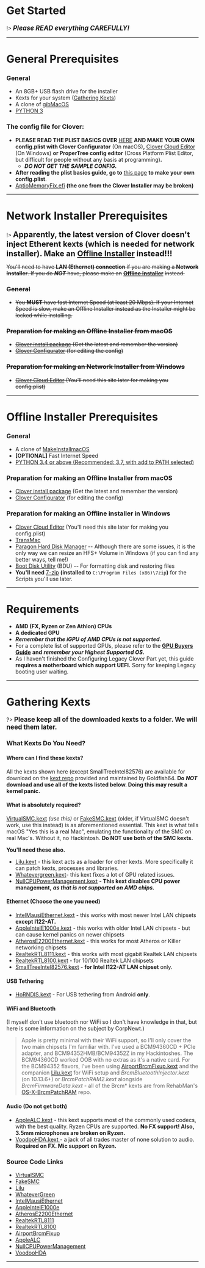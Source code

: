 # Get Started


!> <big>_**Please READ everything CAREFULLY!**_</big>

---

# General Prerequisites

### General

* An 8GB+ USB flash drive for the installer
* Kexts for your system \([Gathering Kexts](gathering-kexts.md)\)
* A clone of [gibMacOS](https://github.com/corpnewt/gibMacOS)
* [PYTHON 3](https://www.python.org/downloads/)

### The config file for Clover:

* **PLEASE READ THE PLIST BASICS OVER** [HERE](https://hackintosh.gitbook.io/-r-hackintosh-vanilla-desktop-guide/config.plist-basics) **AND MAKE YOUR OWN config.plist with Clover Configurator** \(On macOS\)**,** [Clover Cloud Editor](http://cloudclovereditor.altervista.org/cce/index.php) \(On Windows\) **or ProperTree config editor** \(Cross Platform Plist Editor, but difficult for people without any basis at programming\)**.**
  * _**DO NOT GET THE SAMPLE CONFIG.**_
* **After reading the plist basics guide, go to** [this page](../amd-clover-config.plist/README.md) **to make your own config.plist**.
* [AptioMemoryFix.efi](https://cdn.discordapp.com/attachments/251043252046659586/609234258732515329/AptioFix-R27-RELEASE.zip) **\(the one from the Clover Installer may be broken\)**

---

# Network Installer Prerequisites

!> <big><big><b>Apparently, the latest version of Clover doesn't inject Etherent kexts \(which is needed for network installer\). Make an [Offline Installer](#offline-installer-prerequisites) instead!!!</b></big></big>

~~You'll need to have **LAN \(Ethernet\) connection** if you are making a **Network Installer**. If you do _**NOT**_ have, please make an~~ [~~**Offline Installer**~~](#offline-installer-prerequisites.md) ~~instead.~~

### ~~General~~

* ~~You **MUST** have fast Internet Speed \(at least 20 Mbps\). If your Internet Speed is slow, make an Offline Installer instead as the Installer might be locked while installing.~~

### ~~Preparation for making an Offline Installer from macOS~~

* ~~[Clover install package](https://cloverdb.com) \(Get the latest and remember the version\)~~
* ~~[Clover Configurator](https://mackie100projects.altervista.org/download-clover-configurator/) \(for editing the config\)~~

### ~~Preparation for making an Network Installer from Windows~~

* ~~[Clover Cloud Editor](http://cloudclovereditor.altervista.org/cce/index.php) \(You'll need this site later for making you config.plist\)~~

---

# Offline Installer Prerequisites

### General

* A clone of [MakeInstallmacOS](https://github.com/doesprintfwork/MakeInstallmacOS)
* **\[OPTIONAL\]** Fast Internet Speed
* [PYTHON 3.4 or above \(Recommended: 3.7, with add to PATH selected\)](https://www.python.org/downloads/)

### Preparation for making an Offline Installer from macOS

* [Clover install package](https://cloverdb.com) \(Get the latest and remember the version\)
* [Clover Configurator](https://mackie100projects.altervista.org/download-clover-configurator/) \(for editing the config\)

### Preparation for making an Offline installer in Windows

* [Clover Cloud Editor](http://cloudclovereditor.altervista.org/cce/index.php) \(You'll need this site later for making you config.plist\)
* [TransMac](https://www.acutesystems.com/scrtm.htm)
* [Paragon Hard Disk Manager](https://www.paragon-software.com/free/pm-express/#) -- Although there are some issues, it is the only way we can resize an HFS+ Volume in Windows \(if you can find any better ways, tell me!\)
* [Boot Disk Utility](http://cvad-mac.narod.ru/index/bootdiskutility_exe/0-5) \(BDU\) -- For formatting disk and restoring files
* **You'll need** [7-zip](https://www.7-zip.org/) **\(installed to** `C:\Program Files (x86)\7zip`**\)** for the Scripts you'll use later.

---

# Requirements

* **AMD \(FX, Ryzen or Zen Athlon\) CPUs**
* **A dedicated GPU**
* _**Remember that the iGPU of AMD CPUs is not supported.**_
* For a complete list of supported GPUs, please refer to the [**GPU Buyers Guide**](https://khronokernel-3.gitbook.io/catalina-gpu-buyers-guide/) **and** _**remember your Highest Supported OS.**_
* As I haven't finished the Configuring Legacy Clover Part yet, this guide **requires a motherboard which support UEFI.** Sorry for keeping Legacy booting user waiting.

---

# Gathering Kexts

?> **<big>Please keep all of the downloaded kexts to a folder. We will need them later.</big>**

### What Kexts Do You Need?

#### Where can I find these kexts?

All the kexts shown here \(except SmallTreeIntel82576\) are available for download on the [kext repo](https://1drv.ms/f/s!AiP7m5LaOED-m-J8-MLJGnOgAqnjGw) provided and maintained by Goldfish64. **Do** _**NOT**_ **download and use all of the kexts listed below. Doing this may result a kernel panic.**

#### **What is absolutely required?**

[VirtualSMC.kext](https://onedrive.live.com/?authkey=%21APjCyRpzoAKp4xs&id=FE4038DA929BFB23%21455091&cid=FE4038DA929BFB23) _\(use this\)_ or [FakeSMC.kext](https://onedrive.live.com/?authkey=%21APjCyRpzoAKp4xs&id=FE4038DA929BFB23%21455161&cid=FE4038DA929BFB23) \(older, if VirtualSMC doesn't work, use this instead\) is as aforementioned essential. This kext is what tells macOS "Yes this is a real Mac", emulating the functionality of the SMC on real Mac's. Without it, no Hackintosh. **Do NOT use both of the SMC kexts.**

**You'll need these also.**

* [Lilu.kext](https://onedrive.live.com/?authkey=%21APjCyRpzoAKp4xs&id=FE4038DA929BFB23%21455053&cid=FE4038DA929BFB23) _-_ this kext acts as a loader for other kexts. More specifically it can patch kexts, processes and libraries.
* [Whatevergreen.kext](https://onedrive.live.com/?authkey=%21APjCyRpzoAKp4xs&id=FE4038DA929BFB23%21455095&cid=FE4038DA929BFB23)_-_ this kext fixes a lot of GPU related issues.
* [NullCPUPowerManagement.kext](https://onedrive.live.com/?authkey=%21APjCyRpzoAKp4xs&id=FE4038DA929BFB23%21455158&cid=FE4038DA929BFB23) **- This kext disables CPU power management,** _**as that is not supported on AMD chips.**_

#### Ethernet \(Choose the one you need\)

* [IntelMausiEthernet.kext](https://onedrive.live.com/?authkey=%21APjCyRpzoAKp4xs&id=FE4038DA929BFB23%21455134&cid=FE4038DA929BFB23) - this works with most newer Intel LAN chipsets **except I122-AT.**
* [AppleIntelE1000e.kext](https://onedrive.live.com/?authkey=%21APjCyRpzoAKp4xs&id=FE4038DA929BFB23%21455998&cid=FE4038DA929BFB23) - this works with older Intel LAN chipsets - but can cause kernel panics on newer chipsets
* [AtherosE2200Ethernet.kext](https://onedrive.live.com/?authkey=%21APjCyRpzoAKp4xs&id=FE4038DA929BFB23%21455105&cid=FE4038DA929BFB23) - this works for most Atheros or Killer networking chipsets
* [RealtekRTL8111.kext](https://onedrive.live.com/?authkey=%21APjCyRpzoAKp4xs&id=FE4038DA929BFB23%21455143&cid=FE4038DA929BFB23) - this works with most gigabit Realtek LAN chipsets
* [RealtekRTL8100.kext](https://onedrive.live.com/?authkey=%21APjCyRpzoAKp4xs&id=FE4038DA929BFB23%21455140&cid=FE4038DA929BFB23) - for 10/100 Realtek LAN chipsets
* [SmallTreeIntel82576.kext](https://drive.google.com/file/d/0B5Txx3pb7pgcOG5lSEF2VzFySWM/view) - **for Intel I122-AT LAN chipset** only.

#### USB Tethering

* [HoRNDIS.kext](https://github.com/midi1996/JBOG/blob/master/Extra/HoRNDIS.kext.zip?raw=true) - For USB tethering from Android **only**.

#### WiFi and Bluetooth 

\(I myself don't use bluetooth nor WiFi so I don't have knowledge in that, but here is some information on the subject by CorpNewt.\) 

> Apple is pretty minimal with their WiFi support, so I'll only cover the two main chipsets I'm familiar with. I've used a BCM94360CD + PCIe adapter, and BCM94352HMB/BCM94352Z in my Hackintoshes. The BCM94360CD worked OOB with no extras as it's a native card. For the BCM94352 flavors, I've been using [AirportBrcmFixup.kext](https://onedrive.live.com/?authkey=%21APjCyRpzoAKp4xs&id=FE4038DA929BFB23%21455063&cid=FE4038DA929BFB23) and the companion [Lilu.kext](https://onedrive.live.com/?authkey=%21APjCyRpzoAKp4xs&id=FE4038DA929BFB23%21455053&cid=FE4038DA929BFB23) for WiFi setup and _BrcmBluetoothInjector.kext_ \(on 10.13.6+\) or _BrcmPatchRAM2.kext_ alongside _BrcmFirmwareData.kext_ - all of the Brcm\* kexts are from RehabMan's [OS-X-BrcmPatchRAM](https://github.com/RehabMan/OS-X-BrcmPatchRAM) repo.

#### Audio \(Do not get both\)

* [AppleALC.kext](https://onedrive.live.com/?authkey=%21APjCyRpzoAKp4xs&id=FE4038DA929BFB23%21455056&cid=FE4038DA929BFB23) _-_ this kext supports most of the commonly used codecs, with the best quality. Ryzen CPUs are supported. **No FX support! Also, 3.5mm microphones are broken on Ryzen.**
* [VoodooHDA.kext ](https://sourceforge.net/projects/voodoohda/)_-_ a jack of all trades master of none solution to audio. **Required on FX. Mic support on Ryzen.**

### **Source Code Links**

* [VirtualSMC](https://github.com/acidanthera/VirtualSMC)
* [FakeSMC](https://github.com/RehabMan/OS-X-FakeSMC-kozlek)
* [Lilu](https://github.com/acidanthera/Lilu)
* [WhateverGreen](https://github.com/acidanthera/WhateverGreen)
* [IntelMausiEthernet](https://github.com/Mieze/IntelMausiEthernet)
* [AppleIntelE1000e](https://github.com/chris1111/AppleIntelE1000e)
* [AtherosE2200Ethernet](https://github.com/Mieze/AtherosE2200Ethernet)
* [RealtekRTL8111](https://github.com/Mieze/RTL8111_driver_for_OS_X)
* [RealtekRTL8100](https://github.com/Mieze/RealtekRTL8100)
* [AirportBrcmFixup](https://github.com/acidanthera/AirportBrcmFixup)
* [AppleALC](https://github.com/acidanthera/AppleALC)
* [NullCPUPowerManagement](https://github.com/corpnewt/NullCPUPowerManagement)
* [VoodooHDA](https://sourceforge.net/p/voodoohda/code/HEAD/tree/)

---
